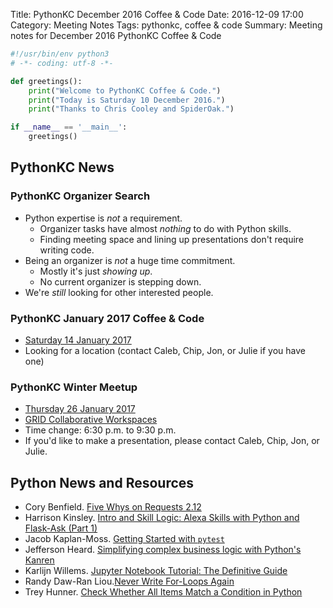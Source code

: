 Title: PythonKC December 2016 Coffee & Code
Date: 2016-12-09 17:00
Category: Meeting Notes
Tags: pythonkc, coffee & code
Summary: Meeting notes for December 2016 PythonKC Coffee & Code

```python
#!/usr/bin/env python3
# -*- coding: utf-8 -*-

def greetings():
    print("Welcome to PythonKC Coffee & Code.")
    print("Today is Saturday 10 December 2016.")
    print("Thanks to Chris Cooley and SpiderOak.")

if __name__ == '__main__':
    greetings()
```

## PythonKC News

### PythonKC Organizer Search
* Python expertise is _not_ a requirement.
    * Organizer tasks have almost _nothing_ to do with Python skills.
    * Finding meeting space and lining up presentations don't require writing code.
* Being an organizer is _not_ a huge time commitment.
    * Mostly it's just _showing up_.
    * No current organizer is stepping down.
* We're _still_ looking for other interested people.

### PythonKC January 2017 Coffee & Code
* [Saturday 14 January 2017](https://www.meetup.com/pythonkc/events/qkwbtlywcbsb/)
* Looking for a location (contact Caleb, Chip, Jon, or Julie if you have one)
### PythonKC Winter Meetup
* [Thursday 26 January 2017](https://www.meetup.com/pythonkc/events/232904085/)
* [GRID Collaborative Workspaces](http://www.connectatgrid.com)
* Time change: 6:30 p.m. to 9:30 p.m.
* If you'd like to make a presentation, please contact Caleb, Chip, Jon, or Julie.

## Python News and Resources
* Cory Benfield. [Five Whys on Requests 2.12](https://lukasa.co.uk/2016/11/Five_Whys_Requests_212/)
* Harrison Kinsley. [Intro and Skill Logic: Alexa Skills with Python and Flask-Ask (Part 1)](https://pythonprogramming.net/intro-alexa-skill-flask-ask-python-tutorial/)
* Jacob Kaplan-Moss. [Getting Started with `pytest`](https://jacobian.org/writing/getting-started-with-pytest/)
* Jefferson Heard. [Simplifying complex business logic with Python's Kanren](https://jeffersonheard.github.io/2016/11/simplifying-complex-business-logic-with-pythons-kanren/)
* Karlijn Willems. [Jupyter Notebook Tutorial: The Definitive Guide](https://www.datacamp.com/community/tutorials/tutorial-jupyter-notebook)
* Randy Daw-Ran Liou.[Never Write For-Loops Again](https://medium.com/python-pandemonium/never-write-for-loops-again-91a5a4c84baf)
* Trey Hunner. [Check Whether All Items Match a Condition in Python](http://treyhunner.com/2016/11/check-whether-all-items-match-a-condition-in-python/)
